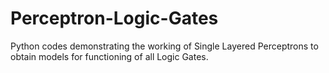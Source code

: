 # Perceptron-Logic-Gates
Python codes demonstrating the working of Single Layered Perceptrons to obtain models for functioning of all Logic Gates.
